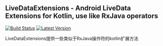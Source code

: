 LiveDataExtensions - Android LiveData Extensions for Kotlin, use like RxJava operators
--------------------------------------------------------------------------------------
[![Build Status](https://travis-ci.com/GunNan/LiveDataExtensions.svg?branch=master)](https://travis-ci.com/github/GunNan/LiveDataExtensions) [![Latest Version](https://img.shields.io/bintray/v/adibfara/lives/lives.svg?label=version)](https://github.com/GunNan/LiveDataExtensions)

LiveDataExtensions提供一些类似于RxJava操作符的kotlin扩展方法